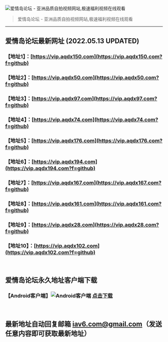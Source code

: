 ![爱情岛论坛 - 亚洲品质自拍视频网站,极速福利视频在线观看](http://ww1.sinaimg.cn/large/007drMcOgy1g5i6x3ua0xj30eg0393yo.jpg)
> 爱情岛论坛 - 亚洲品质自拍视频网站,极速福利视频在线观看

---

## 爱情岛论坛最新网址 (2022.05.13 UPDATED)
### 【地址1】：[https://vip.aqdx150.com](https://vip.aqdx150.com?f=github)
### 【地址2】：[https://vip.aqdx50.com](https://vip.aqdx50.com?f=github)
### 【地址3】：[https://vip.aqdx97.com](https://vip.aqdx97.com?f=github)
### 【地址4】：[https://vip.aqdx74.com](https://vip.aqdx74.com?f=github)
### 【地址5】：[https://vip.aqdx176.com](https://vip.aqdx176.com?f=github)
### 【地址6】：[https://vip.aqdx194.com](https://vip.aqdx194.com?f=github)
### 【地址7】：[https://vip.aqdx167.com](https://vip.aqdx167.com?f=github)
### 【地址8】：[https://vip.aqdx161.com](https://vip.aqdx161.com?f=github)
### 【地址9】：[https://vip.aqdx28.com](https://vip.aqdx28.com?f=github)
### 【地址10】：[https://vip.aqdx102.com](https://vip.aqdx102.com?f=github)
<br>

## 爱情岛论坛永久地址客户端下载
### 【Android客户端】![Android客户端](https://ww1.sinaimg.cn/large/007drMcOgy1fzljgv278jj300f00ia9t.jpg) [点击下载](https://app.aqdlt.app/v1/aqdlt_android_0828.apk)

<br>

## 最新地址自动回复邮箱 [iav6.com@gmail.com](mailto:iav6.com@gmail.com)（发送任意内容即可获取最新地址）

